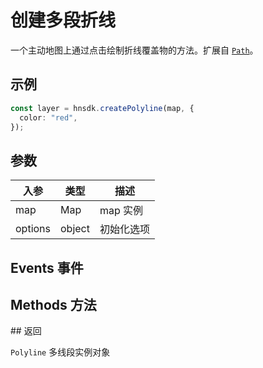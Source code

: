 # 创建多段折线

<p>一个主动地图上通过点击绘制折线覆盖物的方法。扩展自  <a href="#path"><code>Path</code></a>。</p>

## 示例

```ts
const layer = hnsdk.createPolyline(map, {
  color: "red",
});
```

## 参数

| 入参    | 类型   | 描述       |
| ------- | ------ | ---------- |
| map     | Map    | map 实例   |
| options | object | 初始化选项 |

<PolylineOptions showH2 />

<GeoJsonLayerStyleTable />

<InteractiveEvents />

## Events 事件

<LayerEvents />

<PopupEvents />

<ToolTipEvents />

## Methods 方法

<PolylineMethods />

<LayerMethods />
<!-- <LayerMethodsTable /> -->
<PopupMethods />

<ToolTipMethods />

<EventedMethods />
## 返回

`Polyline` 多线段实例对象
